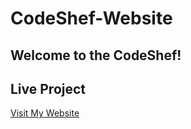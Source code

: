 # CodeShef-Website
## Welcome to the CodeShef!
## Live Project
[Visit My Website](https://f20rseen1m01023h.github.io/CodeShef-Website/)

